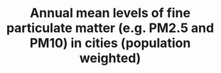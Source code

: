 ---
actual_indicator_available: Annual mean levels of PM2.5 and PM10 in cities weighted
  by population
comments_and_limitations: Note that a constant population (2010) was used.  Note that
  the number of cities that have data can vary from year to year.
data_non_statistical: false
date_metadata_updated: '2017-10-11'
date_of_national_source_publication: '2017-07-31'
goal_meta_link: http://unstats.un.org/sdgs/files/metadata-compilation/Metadata-Goal-11.pdf
goal_meta_link_page: 16
graph: longitudinal
graph description: Line graph
graph_status_notes: Graphed
graph_title: Annual mean levels of PM2.5 in US cities weighted by population
graph_type: line
graph_type_description: Line graph
has_metadata: true
indicator: 11.6.2
indicator_name: Annual mean levels of fine particulate matter (e.g. PM2.5 and PM10)
  in cities (population weighted)
indicator_variable: annl_mn_pm_cities_pw_pm2_5
layout: indicator
periodicity: annual
permalink: /11-6-2/
published: true
rationale_interpretation: "Mean or average: Levels of air pollution can vary drastically\
  \ from day to day based on local weather conditions, geography, economic output,\
  \ etc. Articulating the indicator as annual mean is a more specific indicator for\
  \ monitoring the health and environmental impacts of sustainable growth and development\
  \ in cities over time. WHO air quality guidelines provide specific recommendations\
  \ on the mean levels of fine particulate matter which can support measuring the\
  \ per capita health impacts related to any improvements or degradation in air quality\
  \ in cities. Incidents of high air pollution levels also have health impacts, but\
  \ these are less important than longer term exposures, and related statistics are\
  \ less reliable in view of greater variability due to external factors, we therefore\
  \ do recommend a more specific articulation of this indicator to as annual means\
  \ as a way to monitor SDG achievement. \nFine particulate matter: Fine particulate\
  \ matter (i.e. PM2.5) can be directly linked to estimates of health risks. Coarse\
  \ particulate matter (i.e. PM10) measurements can be converted to PM2.5, but will\
  \ inherently introduce additional uncertainty to estimates of impacts (e.g. health).\
  \ Articulating this indicator to fine particulate matter increases its specificity\
  \ and its relevance for monitoring the health impacts of sustainable development\
  \ policies. \nPopulation weighted: The population size of cities vary within a country.\
  \ Weighting annual mean air quality measurements of fine PM by the city population\
  \ size relative to other cities in a country increases the suitability and measurability\
  \ of this indicator at a national scale. Furthermore it makes estimating the related\
  \ impacts on health and other sustainable development issues (e.g. improvements\
  \ in energy efficiency from sustainable transport) more feasbile and accurate for\
  \ monitoring progress."
reporting_status: complete
scheduled_update_by_SDG_team: '2018-09-30'
scheduled_update_by_national_source: '2018-07-31'
sdg_goal: 11
source_agency_staff_email: mintz.david@epa.gov
source_agency_staff_name: David Mintz
source_agency_survey_dataset: United States Environmental Protection Agency
source_notes: null
source_title: null
source_url: https://www.epa.gov/air-trends/air-quality-cities-and-counties
target: By 2030, reduce the adverse per capita environmental impact of cities, including
  by paying special attention to air quality and municipal and other waste management.
target_id: '11.6'
time_period: 2000 to most recent complete year of data.  PM data for a given year
  is considered final May 1 of the following year.
title: Annual mean levels of fine particulate matter (e.g. PM2.5 and PM10) in cities
  (population weighted)
un_custodial_agency: 'WHO (Partnering Agencies: UN Habitat, UNEP, OECD)'
un_designated_tier: '1'
unit_of_measure: micrograms per cubic meter
us_method_of_computation: 'Steps for computing the indicator: 1. Retrieved monitor-level
  annual mean values from EPA''s Air Quality System. (These annual means are the average
  of the four calendar quarter averages. At least 11 24-hour observations in each
  calendar quarter is required for the annual mean to be valid.  Otherwise it is invalid
  and not used.) 2. The highest annual mean among all monitors in each city (using
  Core Based Statistical Areas as defined by the United States Census Bureau) was
  computed to represent each city. 3. For each city, multiplied the maximum annual
  mean by the 2010 population. 4. Summed this population-weighted annual mean across
  all cities with data. 5. Divided this sum by the sum of all cities with data. 6.
  Resulting value is an average population-weighted concentration.'
variable_description: null
variable_notes: null
---